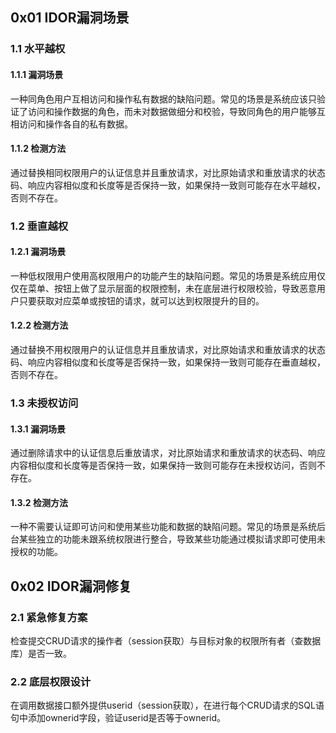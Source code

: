 ## 0x01 IDOR漏洞场景

### 1.1 水平越权

#### 1.1.1 漏洞场景

​	一种同角色用户互相访问和操作私有数据的缺陷问题。常见的场景是系统应该只验证了访问和操作数据的角色，而未对数据做细分和校验，导致同角色的用户能够互相访问和操作各自的私有数据。

#### 1.1.2 检测方法

​	通过替换相同权限用户的认证信息并且重放请求，对比原始请求和重放请求的状态码、响应内容相似度和长度等是否保持一致，如果保持一致则可能存在水平越权，否则不存在。

### 1.2 垂直越权

#### 1.2.1 漏洞场景

​	一种低权限用户使用高权限用户的功能产生的缺陷问题。常见的场景是系统应用仅仅在菜单、按钮上做了显示层面的权限控制，未在底层进行权限校验，导致恶意用户只要获取对应菜单或按钮的请求，就可以达到权限提升的目的。

#### 1.2.2 检测方法

​	通过替换不用权限用户的认证信息并且重放请求，对比原始请求和重放请求的状态码、响应内容相似度和长度等是否保持一致，如果保持一致则可能存在垂直越权，否则不存在。

### 1.3 未授权访问

#### 1.3.1 漏洞场景

​	通过删除请求中的认证信息后重放请求，对比原始请求和重放请求的状态码、响应内容相似度和长度等是否保持一致，如果保持一致则可能存在未授权访问，否则不存在。

#### 1.3.2 检测方法

​	一种不需要认证即可访问和使用某些功能和数据的缺陷问题。常见的场景是系统后台某些独立的功能未跟系统权限进行整合，导致某些功能通过模拟请求即可使用未授权的功能。

## 0x02 IDOR漏洞修复

### 2.1 紧急修复方案

​	检查提交CRUD请求的操作者（session获取）与目标对象的权限所有者（查数据库）是否一致。

### 2.2 底层权限设计

​	在调用数据接口额外提供userid（session获取），在进行每个CRUD请求的SQL语句中添加ownerid字段，验证userid是否等于ownerid。

